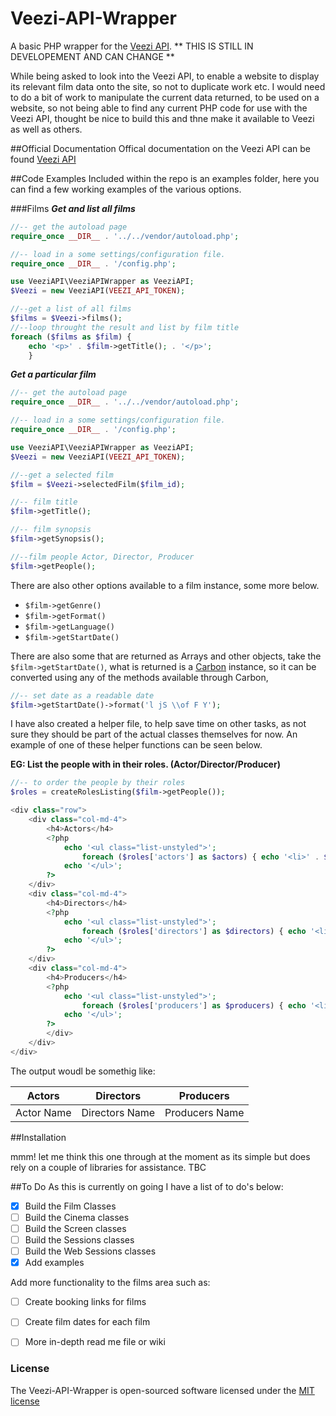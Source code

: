 # Veezi-API-Wrapper
A basic PHP wrapper for the [Veezi API](http://api.us.veezi.com/Help). 
** THIS IS STILL IN DEVELOPEMENT AND CAN CHANGE **

While being asked to look into the Veezi API,  to enable a website to display its relevant film data onto the site, so not to duplicate work etc. I would need to do a bit of work to manipulate the current data returned, to be used on a website, so not being able to find any current PHP code for use with the Veezi API, thought be nice to build this and thne make it available to Veezi as well as others. 

##Official Documentation
Offical documentation on the Veezi API can be found [Veezi API](http://api.us.veezi.com/Help)

##Code Examples
Included within the repo is an examples folder, here you can find a few working examples of the various options.

###Films
***Get and list all films***

```php
//-- get the autoload page
require_once __DIR__ . '../../vendor/autoload.php';

//-- load in a some settings/configuration file.
require_once __DIR__ . '/config.php';

use VeeziAPI\VeeziAPIWrapper as VeeziAPI;
$Veezi = new VeeziAPI(VEEZI_API_TOKEN);

//--get a list of all films
$films = $Veezi->films();
//--loop throught the result and list by film title
foreach ($films as $film) {
    echo '<p>' . $film->getTitle(); . '</p>';
    }
```

***Get a particular film***

```php
//-- get the autoload page
require_once __DIR__ . '../../vendor/autoload.php';

//-- load in a some settings/configuration file.
require_once __DIR__ . '/config.php';

use VeeziAPI\VeeziAPIWrapper as VeeziAPI;
$Veezi = new VeeziAPI(VEEZI_API_TOKEN);

//--get a selected film
$film = $Veezi->selectedFilm($film_id);

//-- film title
$film->getTitle();

//-- film synopsis
$film->getSynopsis();

//--film people Actor, Director, Producer
$film->getPeople();
```

There are also other options available to a film instance, some more below.
- `$film->getGenre()`
- `$film->getFormat()`
- `$film->getLanguage()`
- `$film->getStartDate()`

There are also some that are returned as Arrays and other objects, take the `$film->getStartDate()`, what is returned is a [Carbon](https://github.com/briannesbitt/Carbon) instance, so it can be converted using any of the methods available through Carbon,

```php
//-- set date as a readable date
$film->getStartDate()->format('l jS \\of F Y');
```

I have also created a helper file, to help save time on other tasks, as not sure they should be part of the actual classes themselves for now.
An example of one of these helper functions can be seen below.

**EG: List the people with in their roles. (Actor/Director/Producer)**

```php
//-- to order the people by their roles 
$roles = createRolesListing($film->getPeople());

<div class="row">
    <div class="col-md-4">
        <h4>Actors</h4>
        <?php
            echo '<ul class="list-unstyled">';
                foreach ($roles['actors'] as $actors) { echo '<li>' . $actors . '</li>';}
            echo '</ul>';
        ?>
    </div>
    <div class="col-md-4">
        <h4>Directors</h4>
        <?php
            echo '<ul class="list-unstyled">';
                foreach ($roles['directors'] as $directors) { echo '<li>' . $directors . '</li>';}
            echo '</ul>';
        ?>
    </div>
    <div class="col-md-4">
        <h4>Producers</h4>
        <?php
            echo '<ul class="list-unstyled">';
                foreach ($roles['producers'] as $producers) { echo '<li>' . $producers . '</li>';}
            echo '</ul>';
        ?>
        </div>
    </div>
</div>
```

The output woudl be somethig like:

Actors | Directors | Producers
------------ | ------------- | -------------
Actor Name | Directors Name | Producers Name


##Installation

 mmm! let me think this one through at the moment as its simple but does rely on a couple of libraries for assistance. TBC

##To Do
As this is currently on going I have a list of to do's below:

- [x] Build the Film Classes
- [ ] Build the Cinema classes
- [ ] Build the Screen classes
- [ ] Build the Sessions classes
- [ ] Build the Web Sessions classes
- [x] Add examples 

Add more functionality to the films area such as:
- [ ] Create booking links for films
- [ ] Create film dates for each film

- [ ] More in-depth read me file or wiki 

### License

The Veezi-API-Wrapper is open-sourced software licensed under the [MIT license](http://opensource.org/licenses/MIT)

